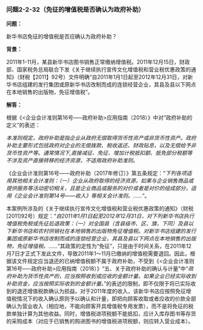 ### 问题2-2-32（免征的增值税是否确认为政府补助）

**问题：**

新华书店免征的增值税是否应确认为政府补助？

**背景：**

2011年1-11月，某县新华书店图书销售正常缴纳增值税。2011年12月15日，财政部、国家税务总局联合下发《关于继续执行宣传文化增值税和营业税优惠政策的通知》（财税【2011】92号）文件明确“自2011年1月1日起至2012年12月31日，对新华书店组建的发行集团或原新华书店改制而成的连锁经营企业，其县及县以下网点在本地销售的出版物，免征增值税”。

**解答：**

根据《\<企业会计准则第16号—─政府补助\>应用指南（2018）》中对“政府补助的定义”的表述：

*本准则规定，政府补助是指企业从政府无偿取得货币性资产或非货币性资产。政府补助主要形式包括政府对企业的无偿拨款、税收返还、财政贴息，以及无偿给予非货币性资产等。通常情况下,直接减征、免征、增加计税抵扣额、抵免部分税额等不涉及资产直接转移的经济资源，不适用政府补助准则。*

《企业会计准则第16号——政府补助（2017年修订）》第五条规定：“*下列各项适用其他相关会计准则：（一）企业从政府取得的经济资源，如果与企业销售商品或提供服务等活动密切相关，且是企业商品或服务的对价或者是对价的组成部分，适用《企业会计准则第14号——收入》等相关会计准则。……*”。

本案例所涉及的《关于继续执行宣传文化增值税和营业税优惠政策的通知》（财税[2011]92号）规定：“*自2011年1月1日起至2012年12月31日，对下列新华书店执行增值税免税或先征后退政策：（一）对全国县（含县级市、区、旗，下同）及县以下新华书店和农村供销社在本地销售的出版物免征增值税。对新华书店组建的发行集团或原新华书店改制而成的连锁经营企业，其县及县以下网点在本地销售的出版物，免征增值税。……*”其政策的定性为“免征”，只是由于时间关系，在2011年12月7日才正式下发此文件，导致2011年1～11月已缴纳的增值税需要退回。因此，根据该文件规定应当退还的已纳增值税额不属于政府补助，不受到《\<企业会计准则第16号—─政府补助\>应用指南（2018）》“五、关于政府补助的确认与计量”中“*政府补助为货币性资产的，应当按照收到或应收的金额计量。如果企业已经实际收到补助资金，应当按照实际收到的金额计量。*”的表述的限制，即不仅限于将已实际收到的退还增值税款确认为损益。对于2011年度的收入，该新华书店应按照免征增值税情况下的收入确认原则予以确认和计量，即把向顾客收取或者应收的价款全部确认为营业收入（相应地，不能向顾客开具增值税专用发票），而不是将免征的税款单独计算为其他收益。同时，增值税进项税额不能抵扣，应计入库存图书等存货的采购成本（对应于已销售的购进图书的增值税进项税额，则应转入营业成本）。